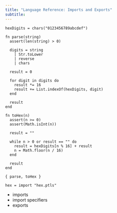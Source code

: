 ```yaml
---
title: "Language Reference: Imports and Exports"
subtitle:
---
```


```ptls --no-echo --file-name hex.ptls
hexDigits = chars("0123456789abcdef")

fn parse(string)
  assert(len(string) > 0)

  digits = string
    | Str.toLower
    | reverse
    | chars

  result = 0

  for digit in digits do
    result *= 16
    result += List.indexOf(hexDigits, digit)
  end

  result
end

fn toHex(n)
  assert(n >= 0)
  assert(Math.isInt(n))

  result = ""

  while n > 0 or result == "" do
    result = hexDigits[n % 16] + result
    n = Math.floor(n / 16)
  end

  result
end

{ parse, toHex }
```

```ptls
hex = import "hex.ptls"
```

- imports
- import specifiers
- exports
